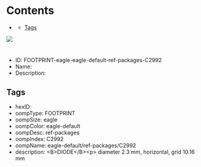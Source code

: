 



Contents
========

* [](#)
	* [Tags](#tags)
  
![][im]
# 

- ID: FOOTPRINT-eagle-eagle-default-ref-packages-C2992
- Name: 
- Description: 

## Tags

- hexID: 
- oompType: FOOTPRINT
- oompSize: eagle
- oompColor: eagle-default
- oompDesc: ref-packages
- oompIndex: C2992
- oompName: eagle-default/ref-packages/C2992
- description: &lt;B&gt;DIODE&lt;/B&gt;&lt;p&gt;&#xD;
diameter 2.3 mm, horizontal, grid 10.16 mm



[im]: image.png
